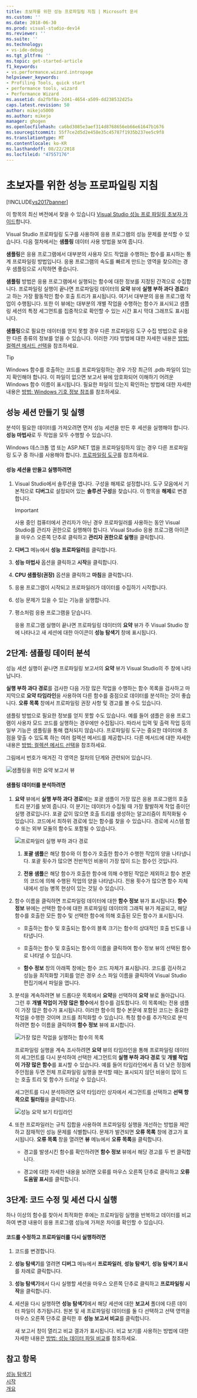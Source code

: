```yaml
---
title: 초보자를 위한 성능 프로파일링 지침 | Microsoft 문서
ms.custom: ''
ms.date: 2018-06-30
ms.prod: visual-studio-dev14
ms.reviewer: ''
ms.suite: ''
ms.technology:
- vs-ide-debug
ms.tgt_pltfrm: ''
ms.topic: get-started-article
f1_keywords:
- vs.performance.wizard.intropage
helpviewer_keywords:
- Profiling Tools, quick start
- performance tools, wizard
- Performance Wizard
ms.assetid: da2fbf8a-2d41-4654-a509-dd238532d25a
caps.latest.revision: 50
author: mikejo5000
ms.author: mikejo
manager: ghogen
ms.openlocfilehash: ca6bd3085e3aef314d8768656eb66e61647b1676
ms.sourcegitcommit: 55f7ce2d5d2e458e35c45787f1935b237ee5c9f8
ms.translationtype: MT
ms.contentlocale: ko-KR
ms.lasthandoff: 08/22/2018
ms.locfileid: "47557176"
---
```

# <a name="beginners-guide-to-performance-profiling"></a>초보자를 위한 성능 프로파일링 지침
[!INCLUDE[vs2017banner](../includes/vs2017banner.md)]

이 항목의 최신 버전에서 찾을 수 있습니다 [Visual Studio 성능 프로 파일링 초보자 가이드](https://docs.microsoft.com/visualstudio/profiling/beginners-guide-to-performance-profiling)합니다.  
  
Visual Studio 프로파일링 도구를 사용하여 응용 프로그램의 성능 문제를 분석할 수 있습니다. 다음 절차에서는 **샘플링** 데이터 사용 방법을 보여 줍니다.  
  
 **샘플링**은 응용 프로그램에서 대부분의 사용자 모드 작업을 수행하는 함수를 표시하는 통계 프로파일링 방법입니다. 응용 프로그램의 속도를 빠르게 만드는 영역을 찾으려는 경우 샘플링으로 시작하면 좋습니다.  
  
 **샘플링** 방법은 응용 프로그램에서 실행되는 함수에 대한 정보를 지정된 간격으로 수집합니다. 프로파일링 실행이 끝나면 프로파일링 데이터의 **요약** 뷰에 **실행 부하 과다 경로**라고 하는 가장 활동적인 함수 호출 트리가 표시됩니다. 여기서 대부분의 응용 프로그램 작업이 수행됩니다. 또한 이 뷰에는 대부분의 개별 작업을 수행하는 함수가  표시되고 샘플링 세션의 특정 세그먼트를 집중적으로 확인할 수 있는 시간 표시 막대 그래프도 표시됩니다.  
  
 **샘플링**으로 필요한 데이터를 얻지 못할 경우 다른 프로파일링 도구 수집 방법으로 유용한 다른 종류의 정보를 얻을 수 있습니다. 이러한 기타 방법에 대한 자세한 내용은 [방법: 컬렉션 메서드 선택](../profiling/how-to-choose-collection-methods.md)을 참조하세요.  
  
> [!TIP]
>  Windows 함수를 호출하는 코드를 프로파일링하는 경우 가장 최근의 .pdb 파일이 있는지 확인해야 합니다. 이 파일이 없으면 보고서 뷰에 암호화되어 이해하기 어려운 Windows 함수 이름이 표시됩니다. 필요한 파일이 있는지 확인하는 방법에 대한 자세한 내용은 [방법: Windows 기호 정보 참조](../profiling/how-to-reference-windows-symbol-information.md)를 참조하세요.  
  
##  <a name="Step1"></a> 성능 세션 만들기 및 실행  
 분석이 필요한 데이터를 가져오려면 먼저 성능 세션을 만든 후 세션을 실행해야 합니다. **성능 마법사**로 두 작업을 모두 수행할 수 있습니다.  
  
 Windows 데스크톱 앱 또는 ASP.NET 앱을 프로파일링하지 않는 경우 다른 프로파일링 도구 중 하나를 사용해야 합니다. [프로파일링 도구](../profiling/profiling-tools.md)를 참조하세요.  
  
#### <a name="to-create-and-run-a-performance-session"></a>성능 세션을 만들고 실행하려면  
  
1.  Visual Studio에서 솔루션을 엽니다. 구성을 해제로 설정합니다. 도구 모음에서 기본적으로 **디버그**로 설정되어 있는 **솔루션 구성**을 찾습니다. 이 항목을 **해제**로 변경합니다.  
  
    > [!IMPORTANT]
    >  사용 중인 컴퓨터에서 관리자가 아닌 경우 프로파일러를 사용하는 동안 Visual Studio를 관리자 권한으로 실행해야 합니다. Visual Studio 응용 프로그램 아이콘을 마우스 오른쪽 단추로 클릭하고 **관리자 권한으로 실행**을 클릭합니다.  
  
2.  **디버그** 메뉴에서 **성능 프로파일러**를 클릭합니다.  
  
3.  **성능 마법사** 옵션을 클릭하고 **시작**을 클릭합니다.  
  
4.  **CPU 샘플링(권장)** 옵션을 클릭하고 **마침**을 클릭합니다.  
  
5.  응용 프로그램이 시작되고 프로파일러가 데이터를 수집하기 시작합니다.  
  
6.  성능 문제가 있을 수 있는 기능을 실행합니다.  
  
7.  평소처럼 응용 프로그램을 닫습니다.  
  
     응용 프로그램 실행이 끝나면 프로파일링 데이터의 **요약** 뷰가 주 Visual Studio 창에 나타나고 새 세션에 대한 아이콘이 **성능 탐색기** 창에 표시됩니다.  
  
##  <a name="Step2"></a> 2단계: 샘플링 데이터 분석  
 성능 세션 실행이 끝나면 프로파일링 보고서의 **요약** 뷰가 Visual Studio의 주 창에 나타납니다.  
  
 **실행 부하 과다 경로**를 검사한 다음 가장 많은 작업을 수행하는 함수 목록을 검사하고 마지막으로 **요약 타임라인**을 사용하여 다른 함수를 중점으로 데이터를 분석하는 것이 좋습니다. **오류 목록** 창에서 프로파일링 권장 사항 및 경고를 볼 수도 있습니다.  
  
 샘플링 방법으로 필요한 정보를 얻지 못할 수도 있습니다. 예를 들어 샘플은 응용 프로그램이 사용자 모드 코드를 실행하는 경우에만 수집됩니다. 따라서 입력 및 출력 작업 등의 일부 기능은 샘플링을 통해 캡처되지 않습니다. 프로파일링 도구는 중요한 데이터에 초점을 맞출 수 있도록 하는 여러 컬렉션 메서드를 제공합니다. 다른 메서드에 대한 자세한 내용은 [방법: 컬렉션 메서드 선택](../profiling/how-to-choose-collection-methods.md)을 참조하세요.  
  
 그림에서 번호가 매겨진 각 영역은 절차의 단계와 관련되어 있습니다.  
  
 ![샘플링을 위한 요약 보고서 뷰](../profiling/media/summary-sampling.png "Summary_Sampling")  
  
#### <a name="to-analyze-sampling-data"></a>샘플링 데이터를 분석하려면  
  
1.  **요약** 뷰에서 **실행 부하 과다 경로**에는 포괄 샘플이 가장 많은 응용 프로그램의 호출 트리 분기를 보여 줍니다. 이 분기는 데이터가 수집될 때 가장 활발하게 작업 중이던 실행 경로입니다. 포괄 값이 많으면 호출 트리를 생성하는 알고리즘이 최적화될 수 있습니다. 코드에서 최하위 경로에 있는 함수를 찾을 수 있습니다. 경로에 시스템 함수 또는 외부 모듈의 함수도 포함될 수 있습니다.  
  
     ![프로파일러 실행 부하 과다 경로](../profiling/media/profiler-hotpath.png "Profiler_HotPath")  
  
    1.  **포괄 샘플**은 해당 함수와 이 함수가 호출한 함수가 수행한 작업의 양을 나타냅니다. 포괄 횟수가 많으면 전반적인 비용이 가장 많이 드는 함수인 것입니다.  
  
    2.  **전용 샘플**은 해당 함수가 호출한 함수에 의해 수행된 작업은 제외하고 함수 본문의 코드에 의해 수행된 작업의 양을 나타냅니다. 전용 횟수가 많으면 함수 자체 내에서 성능 병목 현상이 있는 것일 수 있습니다.  
  
2.  함수 이름을 클릭하면 프로파일링 데이터에 대한 **함수 정보** 뷰가 표시됩니다. **함수 정보** 뷰에는 선택한 함수에 대한 프로파일링 데이터의 그래픽 뷰가 제공되고, 해당 함수를 호출한 모든 함수 및 선택한 함수에 의해 호출된 모든 함수가 표시됩니다.  
  
    -   호출하는 함수 및 호출되는 함수의 블록 크기는 함수의 상대적인 호출 빈도를 나타냅니다.  
  
    -   호출하는 함수 및 호출되는 함수의 이름을 클릭하여 함수 정보 뷰의 선택된 함수로 나타낼 수 있습니다.  
  
    -   **함수 정보** 창의 아래쪽 창에는 함수 코드 자체가 표시됩니다. 코드를 검사하고 성능을 최적화할 기회를 얻은 경우 소스 파일 이름을 클릭하여 Visual Studio 편집기에서 파일을 엽니다.  
  
3.  분석을 계속하려면 뷰 드롭다운 목록에서 **요약**을 선택하여 **요약** 뷰로 돌아갑니다. 그런 후 **개별 작업이 가장 많은 함수**에서 함수를 검토합니다. 이 목록에는 전용 샘플이 가장 많은 함수가 표시됩니다. 이러한 함수의 함수 본문에 포함된 코드는 중요한 작업을 수행한 것이며 코드를 최적화할 수 있습니다. 특정 함수를 추가적으로 분석하려면 함수 이름을 클릭하여 **함수 정보** 뷰에 표시합니다.  
  
     ![가장 많은 작업을 실행하는 함수의 목록](../profiling/media/functions-mostwork.png "Functions_MostWork")  
  
     프로파일링 실행을 계속 조사하려면 **요약** 뷰의 타임라인을 통해 프로파일링 데이터의 세그먼트를 다시 분석하여 선택한 세그먼트의 **실행 부하 과다 경로** 및 **개별 작업이 가장 많은 함수**를 표시할 수 있습니다. 예를 들어 타임라인에서 좀 더 낮은 정점에 주안점을 두면 전체 프로파일링 실행을 분석할 때는 표시되지 않던 비용이 많이 드는 호출 트리 및 함수가 드러날 수 있습니다.  
  
     세그먼트를 다시 분석하려면 요약 타임라인 상자에서 세그먼트를 선택하고 **선택 항목으로 필터링**을 클릭합니다.  
  
     ![성능 요약 보기 타임라인](../profiling/media/performancesummary.png "PerformanceSummary")  
  
4.  또한 프로파일러는 규칙 집합을 사용하여 프로파일링 실행을 개선하는 방법을 제안하고 잠재적인 성능 문제를 식별합니다. 문제가 발견되면 **오류 목록** 창에 경고가 표시됩니다. **오류 목록** 창을 열려면 **뷰** 메뉴에서 **오류 목록**을 클릭합니다.  
  
    -   경고를 발생시킨 함수를 확인하려면 **함수 정보** 뷰에서 해당 경고를 두 번 클릭합니다.  
  
    -   경고에 대한 자세한 내용을 보려면 오류를 마우스 오른쪽 단추로 클릭하고 **오류 도움말 표시**를 클릭합니다.  
  
##  <a name="Step3"></a> 3단계: 코드 수정 및 세션 다시 실행  
 하나 이상의 함수를 찾아서 최적화한 후에는 프로파일링 실행을 반복하고 데이터를 비교하여 변경 내용이 응용 프로그램 성능에 가져온 차이를 확인할 수 있습니다.  
  
#### <a name="to-revise-code-and-rerun-the-profiler"></a>코드를 수정하고 프로파일러를 다시 실행하려면  
  
1.  코드를 변경합니다.  
  
2.  **성능 탐색기**를 열려면 **디버그** 메뉴에서 **프로파일러**, **성능 탐색기**, **성능 탐색기 표시**를 차례로 클릭합니다.  
  
3.  **성능 탐색기**에서 다시 실행할 세션을 마우스 오른쪽 단추로 클릭하고 **프로파일링 시작**을 클릭합니다.  
  
4.  세션을 다시 실행하면 **성능 탐색기**에서 해당 세션에 대한 **보고서** 폴더에 다른 데이터 파일이 추가됩니다. 원본 및 새 프로파일링 데이터를 둘 다 선택하고 선택 영역을 마우스 오른쪽 단추로 클릭한 후 **성능 보고서 비교**를 클릭합니다.  
  
     새 보고서 창이 열리고 비교 결과가 표시됩니다. 비교 보기를 사용하는 방법에 대한 자세한 내용은 [방법: 성능 데이터 파일 비교](../profiling/how-to-compare-performance-data-files.md)를 참조하세요.  
  
## <a name="see-also"></a>참고 항목  
 [성능 탐색기](../profiling/performance-explorer.md)   
 [시작](../profiling/getting-started-with-performance-tools.md)   
 [개요](../profiling/overviews-performance-tools.md)



